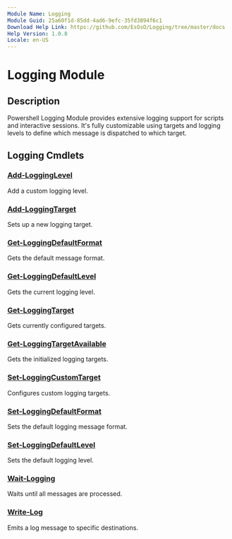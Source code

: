 ```yaml
---
Module Name: Logging
Module Guid: 25a60f1d-85dd-4ad6-9efc-35fd3894f6c1
Download Help Link: https://github.com/EsOsO/Logging/tree/master/docs
Help Version: 1.0.8
Locale: en-US
---
```


# Logging Module
## Description
Powershell Logging Module provides extensive logging support for scripts and interactive sessions.
It's fully customizable using targets and logging levels to define which message is dispatched to which target.

## Logging Cmdlets
### [Add-LoggingLevel](Add-LoggingLevel.md)
Add a custom logging level.

### [Add-LoggingTarget](Add-LoggingTarget.md)
Sets up a new logging target.

### [Get-LoggingDefaultFormat](Get-LoggingDefaultFormat.md)
Gets the default message format.

### [Get-LoggingDefaultLevel](Get-LoggingDefaultLevel.md)
Gets the current logging level.

### [Get-LoggingTarget](Get-LoggingTarget.md)
Gets currently configured targets.

### [Get-LoggingTargetAvailable](Get-LoggingTargetAvailable.md)
Gets the initialized logging targets.

### [Set-LoggingCustomTarget](Set-LoggingCustomTarget.md)
Configures custom logging targets.

### [Set-LoggingDefaultFormat](Set-LoggingDefaultFormat.md)
Sets the default logging message format.

### [Set-LoggingDefaultLevel](Set-LoggingDefaultLevel.md)
Sets the default logging level.

### [Wait-Logging](Wait-Logging.md)
Waits until all messages are processed.

### [Write-Log](Write-Log.md)
Emits a log message to specific destinations.









